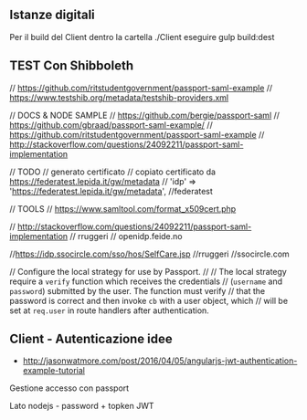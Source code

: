 
## Istanze digitali

Per il build del Client dentro la cartella ./Client eseguire gulp build:dest 



## TEST Con Shibboleth
// https://github.com/ritstudentgovernment/passport-saml-example
// https://www.testshib.org/metadata/testshib-providers.xml

// DOCS & NODE SAMPLE
// https://github.com/bergie/passport-saml 
// https://github.com/gbraad/passport-saml-example/
// https://github.com/ritstudentgovernment/passport-saml-example
// http://stackoverflow.com/questions/24092211/passport-saml-implementation


// TODO
// generato certificato
// copiato certificato da https://federatest.lepida.it/gw/metadata
// 'idp' => 'https://federatest.lepida.it/gw/metadata',	//federatest 


// TOOLS
// https://www.samltool.com/format_x509cert.php

// http://stackoverflow.com/questions/24092211/passport-saml-implementation
// rruggeri
// openidp.feide.no


//https://idp.ssocircle.com/sso/hos/SelfCare.jsp
//rruggeri
//ssocircle.com

// Configure the local strategy for use by Passport.
//
// The local strategy require a `verify` function which receives the credentials
// (`username` and `password`) submitted by the user.  The function must verify
// that the password is correct and then invoke `cb` with a user object, which
// will be set at `req.user` in route handlers after authentication.





## Client - Autenticazione idee

- http://jasonwatmore.com/post/2016/04/05/angularjs-jwt-authentication-example-tutorial


Gestione accesso con passport

Lato nodejs - password + topken JWT



<!--
    <pre>vm.userForm.$valid = {{ vm.userForm.$valid | json }}</pre>
    <pre>vm.userForm.name.$error = {{ vm.userForm.name.$error | json }}</pre>
    <pre>vm.userForm.name.$touched = {{ vm.userForm.name.$touched | json }}</pre>
    <pre>vm.userForm = {{ vm.userForm| json }}</pre>
    <pre>vm.model.picFile1 = {{ vm.model.picFile1 }}</pre>
    
    
      
      <p>Form Data</p>
      <pre>{{vm.model | json}}</pre>
      <p>Form Error</p>
      <pre>{{vm.errors | json}}</pre>
    </div>
    <p>reCaptcha - http://vividcortex.github.io/angular-recaptcha/ </p>
    <p>hashMe.js - https://github.com/marcu87/hashme </p>
    <p>ng-file-upload - https://github.com/danialfarid/ng-file-upload </p>
    <p>csrf - https://www.theodo.fr/blog/2015/04/preventing-csrf-attacks-with-express-and-angularjs/ </p>
    <p>Serve static files in route - http://stackoverflow.com/questions/11569181/serve-static-files-on-a-dynamic-route-using-express </p>
    <p>CSS Input Style - http://tympanus.net/codrops/2015/09/15/styling-customizing-file-inputs-smart-way/</p>
    <p>Double Mail - http://stackoverflow.com/questions/22173016/comparing-two-input-values-in-a-form-validation-with-angularjs</p>
    <p>UI-Validate - https://github.com/angular-ui/ui-validate </p>
    <div>
        <p>Output</p>
        <pre>{{outputStatusCode}}</pre>
        <pre>{{outputResponse}}</pre>
    </div>

-->
